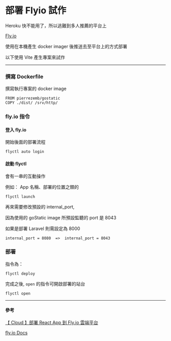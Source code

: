 # 部署 Flyio 試作

Heroku 快不能用了，所以逃難到多人推薦的平台上


[Fly.io](https://fly.io/)

使用在本機產生 docker imager 後推送去至平台上的方式部署


以下使用 Vite 產生專案來試作

---

### 撰寫 Dockerfile
撰寫執行專案的 docker image

```
FROM pierrezemb/gostatic
COPY ./dist/ /srv/http/
```

### fly.io 指令
#### 登入 fly.io
開始後面的部署流程

```
flyctl auto login
```

#### 啟動 flyctl
會有一串的互動操作

例如： App 名稱、部署的位置之類的

```
flyctl launch
```

再來需要修改預設的 internal_port,

因為使用的 goStatic image 所預設監聽的 port 是 8043

如果是部署 Laravel 則需設定為 8000

```
internal_port = 8080  =>  internal_port = 8043
```

### 部署

指令為：

```
flyctl deploy
```

完成之後, `open` 的指令可開啟部署的站台

```
flyctl open
```
---



#### 參考
[【 Cloud 】部署 React App 到 Fly.io 雲端平台](https://learningsky.io/deploy-react-docker-container-app-to-flyio-cloud/)

[fly.io Docs](https://fly.io/docs/)